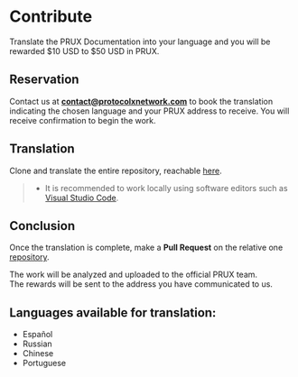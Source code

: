 # Contribute

Translate the PRUX Documentation  into your language and you will be rewarded $10 USD to $50 USD in PRUX.

## Reservation
Contact us at **contact@protocolxnetwork.com** to book the translation indicating the chosen language and your PRUX address to receive. You will receive confirmation to begin the work.

## Translation
Clone and translate the entire repository, reachable [here](https://github.com/Protocol-X-Network/prux-docs).

> - It is recommended to work locally using software editors such as [Visual Studio Code](https://azure.microsoft.com/it-it/products/visual-studio-code/).

## Conclusion

Once the translation is complete, make a **Pull Request** on the relative one [repository](https://github.com/Protocol-X-Network/prux-docs).

The work will be analyzed and uploaded to the official PRUX team. <br> The rewards will be sent to the address you have communicated to us.

## Languages available for translation:

- Español
- Russian
- Chinese
- Portuguese
